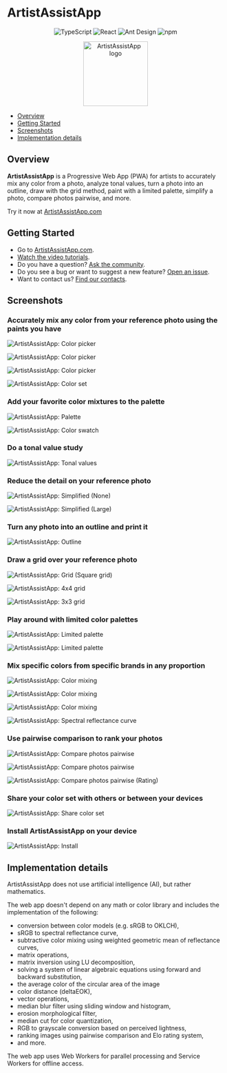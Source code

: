 # ArtistAssistApp

<p align="center">
  <img src="https://img.shields.io/badge/TypeScript-007ACC?style=for-the-badge&logo=typescript&logoColor=white" alt="TypeScript" />
  <img src="https://img.shields.io/badge/React-087ea4?style=for-the-badge&logo=react&logoColor=white" alt="React" />
  <img src="https://img.shields.io/badge/Ant_Design-1677FF?style=for-the-badge&logo=antdesign&logoColor=white" alt="Ant Design" />
  <img src="https://img.shields.io/badge/npm-F2F4F9?style=for-the-badge&logo=npm&logoColor=CC3534" alt="npm" />
</p>

<p align="center">
  <img src="https://github.com/eugene-khyst/artistassistapp/assets/1311126/de2c1ee3-fba2-4d94-b25a-dea7180fdb2a" width="150" alt="ArtistAssistApp logo" />
</p>

- [Overview](#1)
- [Getting Started](#2)
- [Screenshots](#3)
- [Implementation details](#4)

## <a id="1"></a>Overview

**ArtistAssistApp** is a Progressive Web App (PWA) for artists to accurately mix any color from a
photo, analyze tonal values, turn a photo into an outline, draw with the grid method, paint with a
limited palette, simplify a photo, compare photos pairwise, and more.

Try it now at [ArtistAssistApp.com](https://artistassistapp.com)

## <a id="2"></a>Getting Started

- Go to [ArtistAssistApp.com](https://artistassistapp.com/).
- [Watch the video tutorials](https://artistassistapp.com/tutorials/).
- Do you have a question?
  [Ask the community](https://github.com/eugene-khyst/artistassistapp/discussions).
- Do you see a bug or want to suggest a new feature?
  [Open an issue](https://github.com/eugene-khyst/artistassistapp/issues).
- Want to contact us? [Find our contacts](https://artistassistapp.com/contact/).

## <a id="3"></a>Screenshots

### Accurately mix any color from your reference photo using the paints you have

![ArtistAssistApp: Color picker](https://github.com/user-attachments/assets/fb786022-5bed-4b82-9d36-2fd1b5ca0255)

![ArtistAssistApp: Color picker](https://github.com/user-attachments/assets/266f8196-0bf9-4c79-af68-8ab48f979c50)

![ArtistAssistApp: Color picker](https://github.com/user-attachments/assets/826df61a-3ebb-459d-93c2-214d5c343dfe)

![ArtistAssistApp: Color set](https://github.com/user-attachments/assets/4ed33616-138c-4f32-b3f5-0b4080574d8c)

### Add your favorite color mixtures to the palette

![ArtistAssistApp: Palette](https://github.com/user-attachments/assets/29ddc696-b077-4446-969f-d08ed88f037a)

![ArtistAssistApp: Color swatch](https://github.com/user-attachments/assets/384e4929-5001-4b47-baac-46ae827fefdc)

### Do a tonal value study

![ArtistAssistApp: Tonal values](https://github.com/user-attachments/assets/78eedac1-a7f0-4104-a642-170a1c0e83c6)

### Reduce the detail on your reference photo

![ArtistAssistApp: Simplified (None)](https://github.com/user-attachments/assets/4440bfa6-3b2f-451e-931e-f9f4306f9a18)

![ArtistAssistApp: Simplified (Large)](https://github.com/user-attachments/assets/47e91712-f305-43a2-b120-cc2132e3884a)

### Turn any photo into an outline and print it

![ArtistAssistApp: Outline](https://github.com/user-attachments/assets/8c66b6a1-b801-45f3-9f4c-0d32ddabe018)

### Draw a grid over your reference photo

![ArtistAssistApp: Grid (Square grid)](https://github.com/user-attachments/assets/68e7a139-e5ab-4ba2-9a35-6ba06ff1d1b3)

![ArtistAssistApp: 4x4 grid](https://github.com/user-attachments/assets/7e565f7c-74e4-4f14-82b3-84a40caa2583)

![ArtistAssistApp: 3x3 grid](https://github.com/user-attachments/assets/ccc285d5-348d-49d7-92a6-52c3ebe44419)

### Play around with limited color palettes

![ArtistAssistApp: Limited palette](https://github.com/user-attachments/assets/abf3273f-6f79-495f-8eb6-8935d884373e)

![ArtistAssistApp: Limited palette](https://github.com/user-attachments/assets/2e911e06-b8cd-4e60-8a14-90fa1ace089d)

### Mix specific colors from specific brands in any proportion

![ArtistAssistApp: Color mixing](https://github.com/user-attachments/assets/690d8f3c-5a57-4998-a1ca-243e2089ba0f)

![ArtistAssistApp: Color mixing](https://github.com/user-attachments/assets/698f0e64-744d-468f-8de5-6230cdd56403)

![ArtistAssistApp: Color mixing](https://github.com/user-attachments/assets/3ffc3d79-2c86-4a84-95a2-9ba09c6d7f89)

![ArtistAssistApp: Spectral reflectance curve](https://github.com/user-attachments/assets/af80e04f-41f1-4a4f-aa61-ef074c6ce5f5)

### Use pairwise comparison to rank your photos

![ArtistAssistApp: Compare photos pairwise](https://github.com/user-attachments/assets/ed4474b5-aaaa-44fa-b4cc-5249eea94596)

![ArtistAssistApp: Compare photos pairwise](https://github.com/user-attachments/assets/3aba15b0-e89c-4860-95c6-487bf3952dcc)

![ArtistAssistApp: Compare photos pairwise (Rating)](https://github.com/user-attachments/assets/6c908726-919e-465f-850c-5982fce8eaa3)

### Share your color set with others or between your devices

![ArtistAssistApp: Share color set](https://github.com/user-attachments/assets/f760d0f6-eae4-4534-b963-be6b5e5d928f)

### Install ArtistAssistApp on your device

![ArtistAssistApp: Install](https://github.com/user-attachments/assets/e66cc797-6904-45e1-bd04-7be508229246)

## <a id="4"></a>Implementation details

ArtistAssistApp does not use artificial intelligence (AI), but rather mathematics.

The web app doesn't depend on any math or color library and includes the implementation of the
following:

- conversion between color models (e.g. sRGB to OKLCH),
- sRGB to spectral reflectance curve,
- subtractive color mixing using weighted geometric mean of reflectance curves,
- matrix operations,
- matrix inversion using LU decomposition,
- solving a system of linear algebraic equations using forward and backward substitution,
- the average color of the circular area of the image
- color distance (deltaEOK),
- vector operations,
- median blur filter using sliding window and histogram,
- erosion morphological filter,
- median cut for color quantization,
- RGB to grayscale conversion based on perceived lightness,
- ranking images using pairwise comparison and Elo rating system,
- and more.

The web app uses Web Workers for parallel processing and Service Workers for offline access.
